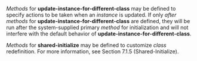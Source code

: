  

*Methods* for **update-instance-for-different-class** may be defined to specify actions to be taken when an *instance* is updated. If only *after methods* for **update-instance-for-different-class** are defined, they will be run after the system-supplied primary *method* for initialization and will not interfere with the default behavior of **update-instance-for-different-class**. 

*Methods* for **shared-initialize** may be defined to customize *class* redefinition. For more information, see Section 7.1.5 (Shared-Initialize). 



 

 

